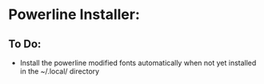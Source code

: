 Powerline Installer:
====================



To Do:
------
 - Install the powerline modified fonts automatically when not yet installed in the ~/.local/ directory

